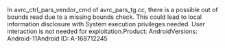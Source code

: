 In avrc_ctrl_pars_vendor_cmd of avrc_pars_tg.cc, there is a possible out of bounds read due to a missing bounds check. This could lead to local information disclosure with System execution privileges needed. User interaction is not needed for exploitation.Product: AndroidVersions: Android-11Android ID: A-168712245